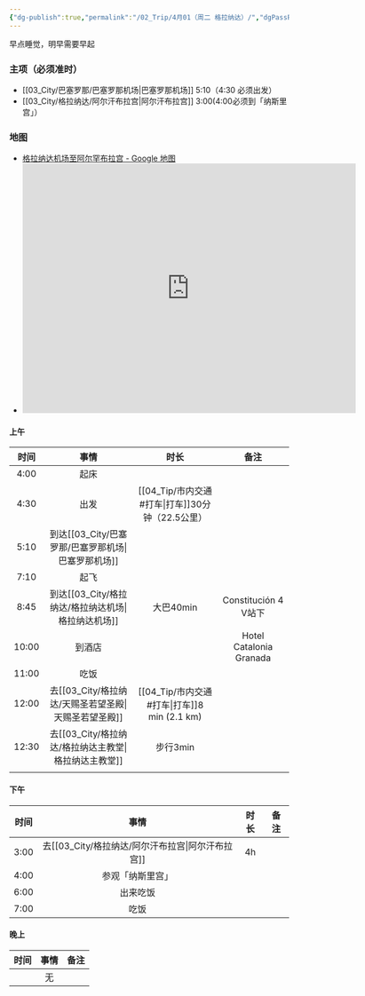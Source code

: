 ```yaml
---
{"dg-publish":true,"permalink":"/02_Trip/4月01（周二 格拉纳达）/","dgPassFrontmatter":true}
---
```


早点睡觉，明早需要早起
### 主项（必须准时）
+ [[03_City/巴塞罗那/巴塞罗那机场\|巴塞罗那机场]]  5:10（4:30 必须出发）
+ [[03_City/格拉纳达/阿尔汗布拉宫\|阿尔汗布拉宫]]  3:00(4:00必须到「纳斯里宫」）

### 地图
+ [格拉纳达机场至阿尔罕布拉宫 - Google 地图](https://maps.app.goo.gl/HK7ErCxApV6AYdEe8)
+ <iframe src="https://www.google.com/maps/embed?pb=!1m46!1m12!1m3!1d406950.3246467687!2d-4.003914729255476!3d37.16935489145711!2m3!1f0!2f0!3f0!3m2!1i1024!2i768!4f13.1!4m31!3e0!4m5!1s0xd7201ae692e9a55%3A0xcbd3ce42b1495573!2z6KW_54-t54mZ5LmU5aWH57qzIEEtNDA3NSwg5qC85ouJ57qz6L6-5py65Zy6!3m2!1d37.1877458!2d-3.7779569!4m5!1s0xd71fce99ecabc7b%3A0xd12aff8b00dfda7a!2z6KW_54-t54mZ5qC85ouJ57qz6L6-IEF2ZW5pZGEgZGUgTWFkcmlkLCBDYXRhbG9uaWEgR3JhbmFkYQ!3m2!1d37.184991499999995!2d-3.6041412!4m5!1s0xd71fcea8d372cc1%3A0x381f831b10dd5e35!2sBas%C3%ADlica%20de%20San%20Juan%20de%20Dios%2C%20Calle%20San%20Juan%20de%20Dios%2C%20Granada%2C%20Spain!3m2!1d37.1806656!2d-3.6029815!4m5!1s0xd71fcbfabac5341%3A0x1e12077a3a67bb31!2sCatedral%20de%20Granada%2C%20Granada%2C%20Spain!3m2!1d37.1761737!2d-3.5993052999999997!4m5!1s0xd71fcb7977fb93b%3A0x808dd1ef1221a27f!2zU3BhaW4sIEdyYW5hZGEsIENhbGxlIFJlYWwgZGUgbGEgQWxoYW1icmEsIOmYv-WwlOe9leW4g-aLieWuqw!3m2!1d37.1760783!2d-3.5881412999999998!5e0!3m2!1sen!2ssg!4v1741203384943!5m2!1sen!2ssg" width="600" height="450" style="border:0;" allowfullscreen="" loading="lazy" referrerpolicy="no-referrer-when-downgrade"></iframe>
#### 上午

|  时间   |      事情      |              时长               |           备注            |
| :---: | :----------: | :---------------------------: | :---------------------: |
| 4:00  |      起床      |                               |                         |
| 4:30  |      出发      |  [[04_Tip/市内交通#打车\|打车]]30分钟（22.5公里）  |                         |
| 5:10  | 到达[[03_City/巴塞罗那/巴塞罗那机场\|巴塞罗那机场]] |                               |                         |
| 7:10  |      起飞      |                               |                         |
| 8:45  | 到达[[03_City/格拉纳达/格拉纳达机场\|格拉纳达机场]] |            大巴40min            |   Constitución 4 V站下    |
| 10:00 |     到酒店      |                               | Hotel Catalonia Granada |
| 11:00 |      吃饭      |                               |                         |
| 12:00 | 去[[03_City/格拉纳达/天赐圣若望圣殿\|天赐圣若望圣殿]] | [[04_Tip/市内交通#打车\|打车]]8 min (2.1 km) |                         |
| 12:30 | 去[[03_City/格拉纳达/格拉纳达主教堂\|格拉纳达主教堂]] |            步行3min             |                         |
|       |              |                               |                         |

####  下午

|  时间  |     事情      | 时长  | 备注  |
| :--: | :---------: | :-: | :-: |
| 3:00 | 去[[03_City/格拉纳达/阿尔汗布拉宫\|阿尔汗布拉宫]] | 4h  |     |
| 4:00 |  参观「纳斯里宫」   |     |     |
| 6:00 |    出来吃饭     |     |     |
| 7:00 |     吃饭      |     |     |

####  晚上

| 时间  | 事情  | 备注  |
| :-: | :-: | :-: |
|     |  无  |     |

